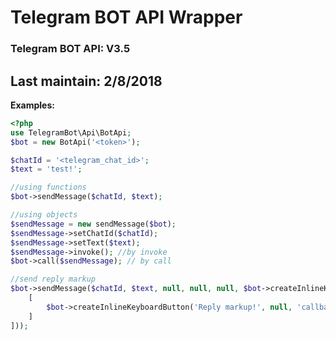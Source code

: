 # Telegram BOT API Wrapper
### Telegram BOT API: V3.5
## Last maintain: 2/8/2018
**Examples:**
```php
<?php
use TelegramBot\Api\BotApi;
$bot = new BotApi('<token>');

$chatId = '<telegram_chat_id>';
$text = 'test!';

//using functions
$bot->sendMessage($chatId, $text);

//using objects
$sendMessage = new sendMessage($bot);
$sendMessage->setChatId($chatId);
$sendMessage->setText($text);
$sendMessage->invoke(); //by invoke
$bot->call($sendMessage); // by call

//send reply markup
$bot->sendMessage($chatId, $text, null, null, null, $bot->createInlineKeyboardMarkup([
    [
        $bot->createInlineKeyboardButton('Reply markup!', null, 'callback_data')
    ]
]));
```